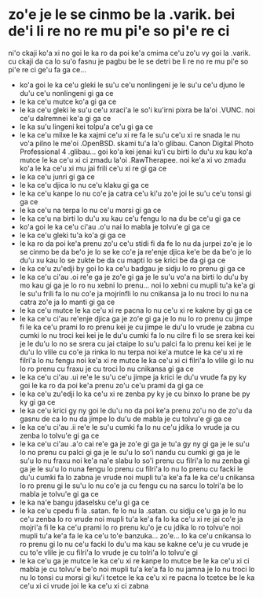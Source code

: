 zo'e je le se cinmo be la .varik. bei de'i li re no re mu pi'e so pi'e re ci
============================================================================

ni'o ckaji ko'a xi no goi le ka ro da poi ke'a cmima ce'u zo'u vy goi la .varik. cu ckaji da ca lo su'o fasnu je pagbu be le se detri be li re no re mu pi'e so pi'e re ci ge'u fa ga ce...

* ko'a goi le ka ce'u gleki le su'u ce'u nonlingeni je le su'u ce'u djuno le du'u ce'u nonlingeni gi ga ce
* le ka ce'u mutce ko'a gi ga ce
* le ka ce'u gleki le su'u ce'u xraci'a le so'i ku'irni pixra be la'oi .VUNC. noi ce'u dalremnei ke'a gi ga ce
* le ka su'u lingeni kei tolpu'a ce'u gi ga ce
* le ka ce'u milxe le ka xajmi ce'u xi re fa le su'u ce'u xi re snada le nu vo'a pilno le me'oi .OpenBSD. skami tu'a la'o glibau. Canon Digital Photo Professional 4 .glibau... goi ko'a kei jenai ku'i cu birti lo du'u xu kau ko'a mutce le ka ce'u xi ci zmadu la'oi .RawTherapee. noi ke'a xi vo zmadu ko'a le ka ce'u xi mu jai frili ce'u xi re gi ga ce
* le ka ce'u junri gi ga ce
* le ka ce'u djica lo nu ce'u klaku gi ga ce
* le ka ce'u kanpe lo nu co'e ja catra ce'u ki'u zo'e joi le su'u ce'u tonsi gi ga ce
* le ka ce'u na terpa lo nu ce'u morsi gi ga ce
* le ka ce'u na birti lo du'u xu kau ce'u fengu lo na du be ce'u gi ga ce
* ko'a goi le ka ce'u ci'au .o'u nai lo mabla je tolvu'e gi ga ce
* le ka ce'u gleki tu'a ko'a gi ga ce
* le ka ro da poi ke'a prenu zo'u ce'u stidi fi da fe lo nu da jurpei zo'e je lo se cinmo be da be'o je lo se ke co'e ja re'enje djica ke'e be da be'o je lo du'u xu kau lo se zukte be da cu mapti lo se krici be da gi ga ce
* le ka ce'u zu'edji by goi lo ka ce'u badgau je sidju lo ro prenu gi ga ce
* le ka ce'u ci'au .oi re'e ga je zo'e gi ga je le su'u vo'a na birti lo du'u by mo kau gi ga je lo ro nu xebni lo prenu... noi lo xebni cu mupli tu'a ke'a gi le su'u frili fa lo nu co'e ja mojrinfli lo nu cnikansa ja lo nu troci lo nu na catra zo'e ja lo manti gi ga ce
* le ka ce'u mutce le ka ce'u xi re pacna lo nu ce'u xi re kakne by gi ga ce
* le ka ce'u ci'au re'enje djica ga je zo'e gi ga je lo nu lo ro prenu cu jimpe fi le ka ce'u prami lo ro prenu kei je cu jimpe le du'u lo vrude je zabna cu cumki lo nu troci kei kei je le du'u cumki fa lo nu cilre fi lo se srera kei kei je le du'u lo no se srera cu jai ctaipe lo su'u palci fa lo prenu kei kei je le du'u lo vlile cu co'e ja rinka lo nu terpa noi ke'a mutce le ka ce'u xi re filri'a lo nu fengu noi ke'a xi re mutce le ka ce'u xi ci filri'a lo vlile gi lo nu lo ro prenu cu fraxu je cu troci lo nu cnikansa gi ga ce
* le ka ce'u ci'au .ui re'e le su'u ce'u jimpe ja krici le du'u vrude fa py ky goi le ka ro da poi ke'a prenu zo'u ce'u prami da gi ga ce
* le ka ce'u zu'edji lo ka ce'u xi re zenba py ky je cu binxo lo prane be py ky gi ga ce
* le ka ce'u krici gy ny goi le du'u no da poi ke'a prenu zo'u no de zo'u da gasnu de ca lo nu da jimpe lo du'u de mabla je cu tolvu'e gi ga ce
* le ka ce'u ci'au .ii re'e le su'u cumki fa lo nu ce'u jdika lo vrude ja cu zenba lo tolvu'e gi ga ce
* le ka ce'u ci'au .a'o cai re'e ga je zo'e gi ga je tu'a gy ny gi ga je le su'u lo no prenu cu palci gi ga je le su'u lo so'i nandu cu cumki gi ga je le su'u lo nu fraxu noi ke'a na'e slabu lo so'i prenu cu filri'a lo nu zenba gi ga je le su'u lo nuna fengu lo prenu cu filri'a lo nu lo prenu cu facki le du'u cumki fa lo zabna je vrude noi mupli tu'a ke'a fa le ka ce'u cnikansa lo ro prenu gi le su'u lo nu co'e ja cu fengu cu na sarcu lo tolri'a be lo mabla je tolvu'e gi ga ce
* le ka na'e bangu jdaselsku ce'u gi ga ce
* le ka ce'u cpedu fi la .satan. fe lo nu la .satan. cu sidju ce'u ga je lo nu ce'u zenba lo ro vrude noi mupli tu'a ke'a fa lo ka ce'u xi re jai co'e ja mojri'a fi le ka ce'u prami lo ro prenu ku'o je cu jdika lo ro tolvu'e noi mupli tu'a ke'a fa le ka ce'u to'e banzuka... zo'e... lo ka ce'u cnikansa lo ro prenu gi lo nu ce'u facki lo du'u ma kau se kakne ce'u je cu vrude je cu to'e vlile je cu filri'a lo vrude je cu tolri'a lo tolvu'e gi
* le ka ce'u ga je mutce le ka ce'u xi re kanpe lo mutce be le ka ce'u xi ci mabla je cu tolvu'e be'o noi mupli tu'a ke'a fa lo nu jamna je lo nu troci lo nu lo tonsi cu morsi gi ku'i tcetce le ka ce'u xi re pacna lo tcetce be le ka ce'u xi ci vrude joi le ka ce'u xi ci zabna
